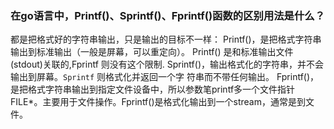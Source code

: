 ### 在go语言中，Printf()、Sprintf()、Fprintf()函数的区别用法是什么？
都是把格式好的字符串输出，只是输出的目标不一样：
Printf()，是把格式字符串输出到标准输出（一般是屏幕，可以重定向）。
Printf() 是和标准输出文件(stdout)关联的,Fprintf 则没有这个限制.
Sprintf()，输出格式化的字符串，并不会输出到屏幕。`Sprintf` 则格式化并返回一个字 符串而不带任何输出。
Fprintf()， 是把格式字符串输出到指定文件设备中，所以参数笔printf多一个文件指针FILE*。主要用于文件操作。Fprintf()是格式化输出到一个stream，通常是到文件。

